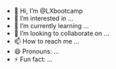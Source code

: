 - 👋 Hi, I’m @LXbootcamp
- 👀 I’m interested in ...
- 🌱 I’m currently learning ...
- 💞️ I’m looking to collaborate on ...
- 📫 How to reach me ...
- 😄 Pronouns: ...
- ⚡ Fun fact: ...

<!---
LXbootcamp/LXbootcamp is a ✨ special ✨ repository because its `README.md` (this file) appears on your GitHub profile.
You can click the Preview link to take a look at your changes.
--->
